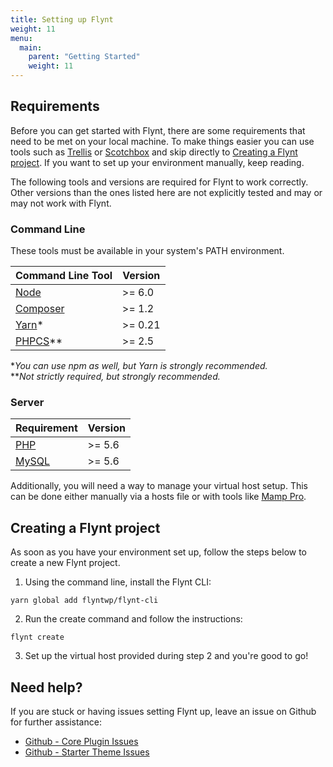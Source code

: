 ```yaml
---
title: Setting up Flynt
weight: 11
menu:
  main:
    parent: "Getting Started"
    weight: 11
---
```


## Requirements

Before you can get started with Flynt, there are some requirements that need to be met on your local machine. To make things easier you can use tools such as [Trellis](https://roots.io/trellis/) or [Scotchbox](https://box.scotch.io/) and skip directly to [Creating a Flynt project](/documentation/getting-started/setting-up-flynt/#creating-a-flynt-project). If you want to set up your environment manually, keep reading.

The following tools and versions are required for Flynt to work correctly. Other versions than the ones listed here are not explicitly tested and may or may not work with Flynt.

### Command Line

These tools must be available in your system's PATH environment.

|                    Command Line Tool                    | Version |
| ------------------------------------------------------- | ------- |
| [Node](https://nodejs.org/)                             | >= 6.0  |
| [Composer](https://getcomposer.org/)                    | >= 1.2  |
| [Yarn](https://yarnpkg.com/)*                           | >= 0.21 |
| [PHPCS](https://github.com/squizlabs/PHP_CodeSniffer)** | >= 2.5  |

\*_You can use npm as well, but Yarn is strongly recommended._  
\*\*_Not strictly required, but strongly recommended._

### Server

|           Requirement           | Version |
| ------------------------------- | ------- |
| [PHP](http://php.net/)          | >= 5.6  |
| [MySQL](https://www.mysql.com/) | >= 5.6  |

Additionally, you will need a way to manage your virtual host setup. This can be done either manually via a hosts file or with tools like [Mamp Pro](https://www.mamp.info/en/mamp-pro/).

## Creating a Flynt project

As soon as you have your environment set up, follow the steps below to create a new Flynt project.

1. Using the command line, install the Flynt CLI:
  ```
  yarn global add flyntwp/flynt-cli
  ```

2. Run the create command and follow the instructions:
  ```
  flynt create
  ```

3. Set up the virtual host provided during step 2 and you're good to go!

<div class="alert alert-info">
  <h2>Need help?</h2>
  <p>If you are stuck or having issues setting Flynt up, leave an issue on Github for further assistance:</p>
  <ul>
    <li><a href="https://github.com/flyntwp/flynt-core/issues">Github - Core Plugin Issues</a></li>
    <li><a href="https://github.com/flyntwp/flynt-starter-theme/issues">Github - Starter Theme Issues</a></li>
  </ul>
</div>
